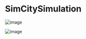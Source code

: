 # SimCitySimulation



![image](https://user-images.githubusercontent.com/32024479/155900677-63eef3a0-75c7-4c33-a9e5-7b9e6b70c6fc.png)

![image](https://user-images.githubusercontent.com/32024479/155900697-b3ac208a-c962-405d-a841-b308ca367438.png)




